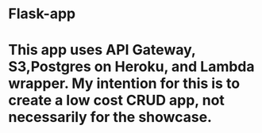 # Flask-app

# This app uses API Gateway, S3,Postgres on Heroku, and Lambda wrapper. My intention for this is to create a low cost CRUD app, not necessarily for the showcase.
